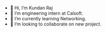 - 👋 Hi, I’m Kundan Raj
- 👀 I’m engineering intern at Calsoft.
- 🌱 I’m currently learning Networking.
- 💞️ I’m looking to collaborate on new project.

<!---
Kundan1406/Kundan1406 is a ✨ special ✨ repository because its `README.md` (this file) appears on your GitHub profile.
You can click the Preview link to take a look at your changes.
--->
